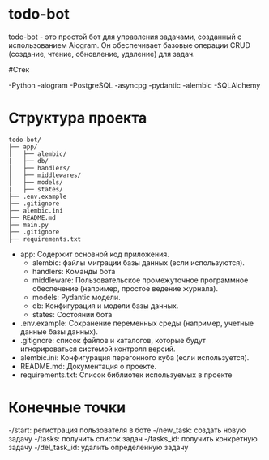 # todo-bot

todo-bot - это простой бот для управления задачами, созданный с использованием Aiogram. Он обеспечивает базовые операции CRUD (создание, чтение, обновление, удаление) для задач.

#Стек

-Python
-aiogram
-PostgreSQL
-asyncpg
-pydantic
-alembic
-SQLAlchemy


# Структура проекта 
```
todo-bot/
├── app/
│   ├── alembic/
|   ├── db/
│   ├── handlers/
│   ├── middlewares/
│   ├── models/
|   ├── states/
├── .env.example
├── .gitignore
├── alembic.ini
├── README.md
├── main.py
├── .gitignore
├── requirements.txt
```


- app: Содержит основной код приложения.
    - alembic: файлы миграции базы данных (если используются).
    - handlers: Команды бота
    - middleware: Пользовательское промежуточное программное обеспечение (например, простое ведение журнала).
    - models: Pydantic модели.
    - db: Конфигурация и модели базы данных.
    - states: Состоянии бота
- .env.example: Сохранение переменных среды (например, учетные данные базы данных).
- .gitignore: список файлов и каталогов, которые будут игнорироваться системой контроля версий.
- alembic.ini: Конфигурация перегонного куба (если используется).
- README.md: Документация о проекте.
- requirements.txt: Список библиотек используемых в проекте

# Конечные точки

-/start: регистрация пользователя в боте
-/new_task: создать новую задачу
-/tasks:  получить список задач
-/tasks_id: получить конкретную задачу
-/del_task_id: удалить определенную задачу
